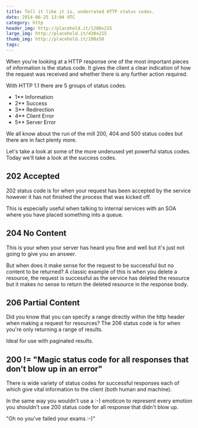 ```yaml
---
title: Tell it like it is, underrated HTTP status codes.
date: 2014-06-25 13:04 UTC
category: http
header_img: http://placehold.it/1280x215
large_img: http://placehold.it/430x215
thumb_img: http://placehold.it/100x50
tags:
---
```


When you're looking at a HTTP response one of the most important pieces of information is the status code. It gives the client a clear indication of how the request was received and whether there is any further action required.

With HTTP 1.1 there are 5 groups of status codes.

* 1** Information
* 2** Success
* 3** Redirection
* 4** Client Error
* 5** Server Error

We all know about the run of the mill 200, 404 and 500 status codes but there are in fact plenty more.

Let's take a look at some of the more underused yet powerful status codes. Today we'll take a look at the success codes.

## 202 Accepted

202 status code is for when your request has been accepted by the service however it has not finished the process that was kicked off.

This is especially useful when talking to internal services with an SOA where you have placed something into a queue.

## 204 No Content

This is your when your server has heard you fine and well but it's just not going to give you an answer.

But when does it make sense for the request to be successful but no content to be returned? A classic example of this is when you delete a resource, the request is successful as the service has deleted the resource but it makes no sense to return the deleted resource in the response body.

## 206 Partial Content

Did you know that you can specify a range directly within the http header when making a request for resources? The 206 status code is for when you're only returning a range of results.

Ideal for use with paginated results.

## 200 != "Magic status code for all responses that don't blow up in an error"

There is wide variety of status codes for successful responses each of which give vital information to the client (both human and machine).

In the same way you wouldn't use a :-) emoticon to represent every emotion you shouldn't use 200 status code for all response that didn't blow up.

"Oh no you've failed your exams :-)"
